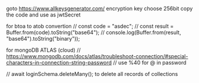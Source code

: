 goto https://www.allkeysgenerator.com/
encryption key
choose 256bit
copy the code and use as jwtSecret

for btoa to atob convertion
// const code = "asdec";
// const result = Buffer.from(code).toString("base64");
// console.log(Buffer.from(result, "base64").toString("binary"));

for mongoDB ATLAS (cloud)
// https://www.mongodb.com/docs/atlas/troubleshoot-connection/#special-characters-in-connection-string-password
// use %40 for @ in password

// await loginSchema.deleteMany(); to delete all records of collections
